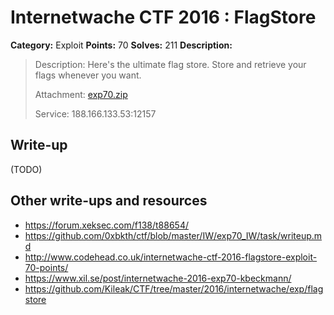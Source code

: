 # Internetwache CTF 2016 : FlagStore

**Category:** Exploit
**Points:** 70
**Solves:** 211
**Description:**

> Description: Here's the ultimate flag store. Store and retrieve your flags whenever you want.
> 
> 
> Attachment: [exp70.zip](./exp70.zip)
> 
> 
> Service: 188.166.133.53:12157


## Write-up

(TODO)

## Other write-ups and resources

* <https://forum.xeksec.com/f138/t88654/>
* <https://github.com/0xbkth/ctf/blob/master/IW/exp70_IW/task/writeup.md>
* <http://www.codehead.co.uk/internetwache-ctf-2016-flagstore-exploit-70-points/>
* <https://www.xil.se/post/internetwache-2016-exp70-kbeckmann/>
* <https://github.com/Kileak/CTF/tree/master/2016/internetwache/exp/flagstore>
